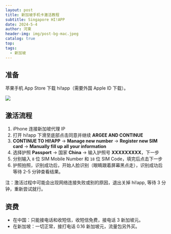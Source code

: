 ```yaml
---
layout: post
title: 新加坡手机卡激活教程
subtitle: Singapore HI!APP
date: 2024-5-4
author: 河東
header-img: img/post-bg-mac.jpeg
catalog: true
top: 
tags:
  - 新加坡
---
```



## 准备
苹果手机 App Store 下载 hi!app（需要外国 Apple ID 下载）。

![](https://i.imgur.com/ehxbFZs.png)

## 激活流程
1. iPhone 连接新加坡代理 IP
2. 打开 hi!app 下滑至底部点击同意并继续 **ARGEE AND CONTINUE**
3. **CONTINUE TO HI!APP** → **Manage new number** → **Register new SIM card** → **Manually fill up all your information**
4. 选择护照 **Passport** → 国家 **China** → 输入护照号 **XXXXXXXXX**，下一步
5. 分别输入 `8` 位 SIM Mobile Number 和 `18` 位 SIM Code，填完后点击下一步
6. 护照拍照，识别成功后，开始人脸识别（眼睛跟着屏幕黑点走），识别成功后等待 2-5 分钟查看结果。

注：激活过程中可能会出现网络连接失败或别的原因，退出关掉 hi!app, 等待 3 分钟，重新尝试就行。 

## 资费

- 在中国：只能接电话和收短信，收短信免费，接电话 3 新加坡元。 
- 在新加坡：一切正常，接打电话 0.16 新加坡元，流量包另外买。



